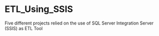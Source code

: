 # ETL_Using_SSIS
Five different projects relied on the use of SQL Server Integration Server (SSIS) as ETL Tool
